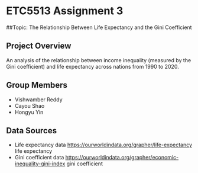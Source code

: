 # ETC5513 Assignment 3

##Topic: 
The Relationship Between Life Expectancy and the Gini Coefficient

## Project Overview
An analysis of the relationship between income inequality (measured by the Gini coefficient) and life expectancy across nations from 1990 to 2020.

## Group Members
* Vishwamber Reddy
* Cayou Shao
* Hongyu Yin

## Data Sources
- Life expectancy data
https://ourworldindata.org/grapher/life-expectancy life expectancy
- Gini coefficient data
https://ourworldindata.org/grapher/economic-inequality-gini-index gini coefficient